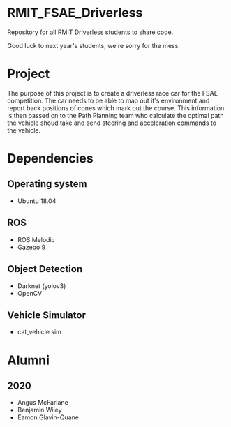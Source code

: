 # RMIT_FSAE_Driverless
Repository for all RMIT Driverless students to share code.

Good luck to next year's students, we're sorry for the mess.

# Project
The purpose of this project is to create a driverless race car for the FSAE competition. The car needs to be able to map out it's environment and report back positions of cones which mark out the course. This information is then passed on to the Path Planning team who calculate the optimal path the vehicle shoud take and send steering and acceleration commands to the vehicle.

# Dependencies
## Operating system
- Ubuntu 18.04

## ROS
- ROS Melodic
- Gazebo 9

## Object Detection
- Darknet (yolov3)
- OpenCV

## Vehicle Simulator
- cat_vehicle sim

# Alumni
## 2020
- Angus McFarlane
- Benjamin Wiley
- Eamon Glavin-Quane
